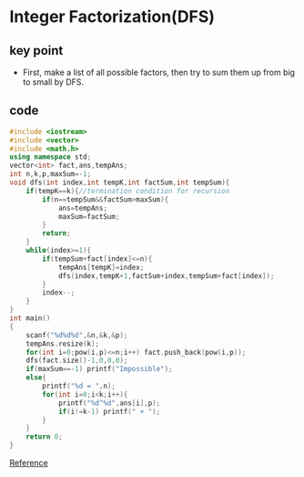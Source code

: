 # Integer Factorization(DFS)
## key point
* First, make a list of all possible factors, then try to sum them up from big to small by DFS.
## code
```cpp
#include <iostream>
#include <vector>
#include <math.h>
using namespace std;
vector<int> fact,ans,tempAns;
int n,k,p,maxSum=-1;
void dfs(int index,int tempK,int factSum,int tempSum){
    if(tempK==k){//termination condition for recursion
        if(n==tempSum&&factSum>maxSum){
            ans=tempAns;
            maxSum=factSum;
        }
        return;
    }
    while(index>=1){
        if(tempSum+fact[index]<=n){
            tempAns[tempK]=index;
            dfs(index,tempK+1,factSum+index,tempSum+fact[index]);
        }
        index--;
    }
}
int main()
{
    scanf("%d%d%d",&n,&k,&p);
    tempAns.resize(k);
    for(int i=0;pow(i,p)<=n;i++) fact.push_back(pow(i,p));
    dfs(fact.size()-1,0,0,0);
    if(maxSum==-1) printf("Impossible");
    else{
        printf("%d = ",n);
        for(int i=0;i<k;i++){
            printf("%d^%d",ans[i],p);
            if(i!=k-1) printf(" + ");
        }
    }
    return 0;
}
```
[Reference](https://blog.csdn.net/liuchuo/article/details/52493390)